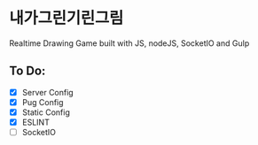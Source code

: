 # 내가그린기린그림

Realtime Drawing Game built with JS, nodeJS, SocketIO and Gulp

## To Do:

- [x] Server Config
- [x] Pug Config
- [x] Static Config
- [x] ESLINT
- [ ] SocketIO
